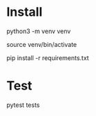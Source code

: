# Install

python3 -m venv venv

source venv/bin/activate

pip install -r requirements.txt



# Test
pytest tests

